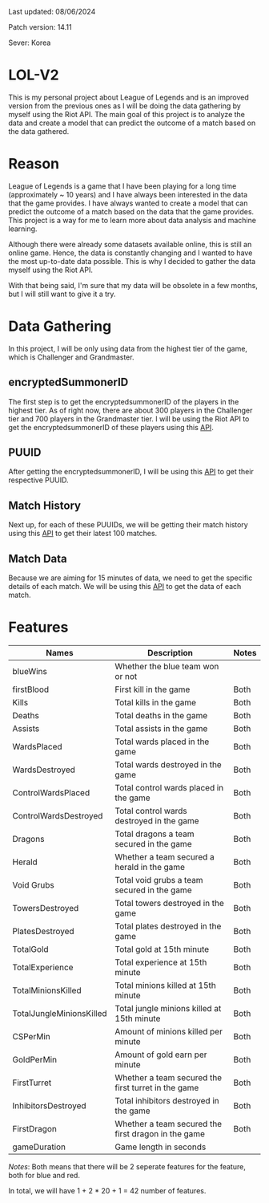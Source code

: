 Last updated: 08/06/2024

Patch version: 14.11

Sever: Korea
# LOL-V2
This is my personal project about League of Legends and is an improved version from the previous ones as I will be doing the data gathering by myself using the Riot API. The main goal of this project is to analyze the data and create a model that can predict the outcome of a match based on the data gathered.

# Reason
League of Legends is a game that I have been playing for a long time (approximately ~ 10 years) and I have always been interested in the data that the game provides. I have always wanted to create a model that can predict the outcome of a match based on the data that the game provides. This project is a way for me to learn more about data analysis and machine learning.

Although there were already some datasets available online, this is still an online game. Hence, the data is constantly changing and I wanted to have the most up-to-date data possible. This is why I decided to gather the data myself using the Riot API. 

With that being said, I'm sure that my data will be obsolete in a few months, but I will still want to give it a try.

# Data Gathering
In this project, I will be only using data from the highest tier of the game, which is Challenger and Grandmaster.

## encryptedSummonerID
The first step is to get the encryptedsummonerID of the players in the highest tier. As of right now, there are about 300 players in the Challenger tier and 700 players in the Grandmaster tier. I will be using the Riot API to get the encryptedsummonerID of these players using this [API](https://developer.riotgames.com/apis#league-exp-v4). 

## PUUID
After getting the encryptedsummonerID, I will be using this [API](https://developer.riotgames.com/apis#summoner-v4) to get their respective PUUID.

## Match History
Next up, for each of these PUUIDs, we will be getting their match history using this [API](https://developer.riotgames.com/apis#match-v5/GET_getMatchIdsByPUUID) to get their latest 100 matches.

## Match Data
Because we are aiming for 15 minutes of data, we need to get the specific details of each match. We will be using this [API](https://developer.riotgames.com/apis#match-v5/GET_getTimeline) to get the data of each match.

# Features
| **Names** | **Description** | Notes |
| --- | --- | --- |
| blueWins| Whether the blue team won or not |  |
| firstBlood | First kill in the game | Both |
| Kills | Total kills in the game | Both |
| Deaths | Total deaths in the game | Both |
| Assists | Total assists in the game | Both |
| WardsPlaced | Total wards placed in the game | Both |
| WardsDestroyed | Total wards destroyed in the game | Both | 
| ControlWardsPlaced | Total control wards placed in the game | Both |
| ControlWardsDestroyed | Total control wards destroyed in the game | Both | 
| Dragons | Total dragons a team secured in the game | Both |
| Herald | Whether a team secured a herald in the game | Both | 
| Void Grubs | Total void grubs a team secured in the game | Both |
| TowersDestroyed | Total towers destroyed in the game | Both |
| PlatesDestroyed | Total plates destroyed in the game | Both |
| TotalGold | Total gold at 15th minute | Both |
| TotalExperience | Total experience at 15th minute | Both |
| TotalMinionsKilled | Total minions killed at 15th minute | Both | 
| TotalJungleMinionsKilled | Total jungle minions killed at 15th minute | Both | 
| CSPerMin | Amount of minions killed per minute | Both | 
| GoldPerMin | Amount of gold earn per minute | Both |
| FirstTurret | Whether a team secured the first turret in the game | Both |
| InhibitorsDestroyed | Total inhibitors destroyed in the game | Both |
| FirstDragon | Whether a team secured the first dragon in the game | Both |
| gameDuration | Game length in seconds | |

*Notes*: Both means that there will be 2 seperate features for the feature, both for blue and red.

In total, we will have 1 + 2 * 20 + 1 = 42 number of features.


